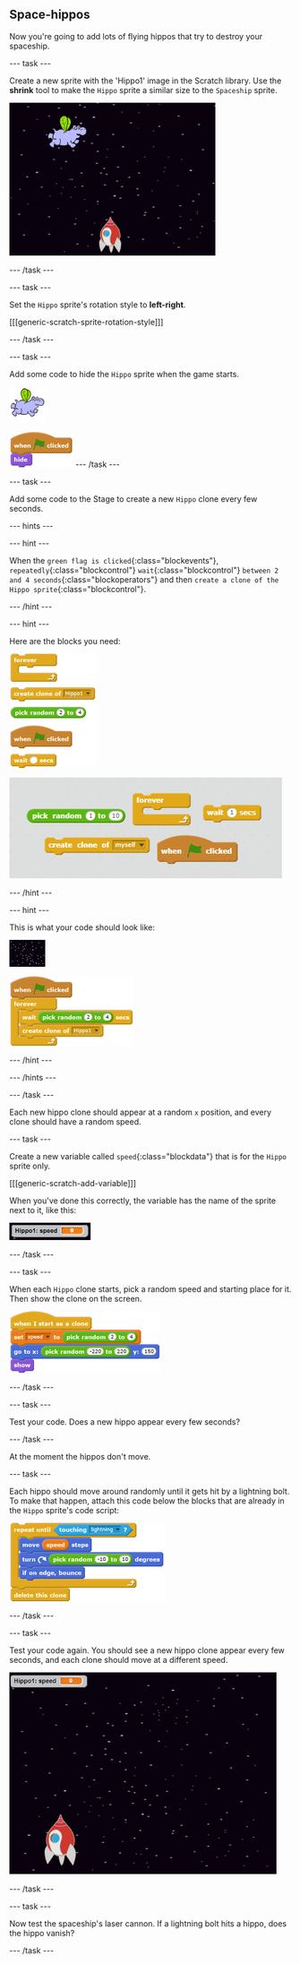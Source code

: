 ## Space-hippos

Now you're going to add lots of flying hippos that try to destroy your spaceship.

--- task ---

Create a new sprite with the 'Hippo1' image in the Scratch library. Use the **shrink** tool to make the `Hippo` sprite a similar size to the `Spaceship` sprite.

![screenshot](images/invaders-hippo.png)

--- /task ---

--- task ---

Set the `Hippo` sprite's rotation style to **left-right**.

[[[generic-scratch-sprite-rotation-style]]]

--- /task ---

--- task ---

Add some code to hide the `Hippo` sprite when the game starts.

![hippo sprite](images/hippo-sprite.png)

![blocks_1545216459_3139799](images/blocks_1545216459_3139799.png)
--- /task ---

--- task ---

Add some code to the Stage to create a new `Hippo` clone every few seconds.

--- hints ---

--- hint ---

When the `green flag is clicked`{:class="blockevents"}, `repeatedly`{:class="blockcontrol"} `wait`{:class="blockcontrol"} `between 2 and 4 seconds`{:class="blockoperators"} and then `create a clone of the Hippo sprite`{:class="blockcontrol"}.

--- /hint ---

--- hint ---

Here are the blocks you need:

![blocks_1545216460_4093165](images/blocks_1545216460_4093165.png)

![Clone hippo hint](images/clone-hippo-hint.png)

--- /hint ---

--- hint ---

This is what your code should look like:

![stage sprite](images/stage-sprite.png)

![blocks_1545216461_5188458](images/blocks_1545216461_5188458.png)

--- /hint ---

--- /hints ---

--- /task ---

Each new hippo clone should appear at a random `x` position, and every clone should have a random speed.

--- task ---

Create a new variable called `speed`{:class="blockdata"} that is for the `Hippo` sprite only.

[[[generic-scratch-add-variable]]]

When you've done this correctly, the variable has the name of the sprite next to it, like this:

![screenshot](images/invaders-var-test.png)

--- /task ---

--- task ---

When each `Hippo` clone starts, pick a random speed and starting place for it. Then show the clone on the screen.

![blocks_1545216462_6462986](images/blocks_1545216462_6462986.png)

--- /task ---

--- task ---

Test your code. Does a new hippo appear every few seconds?

--- /task ---

At the moment the hippos don't move.

--- task ---

Each hippo should move around randomly until it gets hit by a lightning bolt. To make that happen, attach this code below the blocks that are already in the `Hippo` sprite's code script:

![blocks_1545216463_7455208](images/blocks_1545216463_7455208.png)

--- /task ---

--- task ---

Test your code again. You should see a new hippo clone appear every few seconds, and each clone should move at a different speed.

![screenshot](images/hippo-clones.gif)

--- /task ---

--- task ---

Now test the spaceship's laser cannon. If a lightning bolt hits a hippo, does the hippo vanish?

--- /task ---

